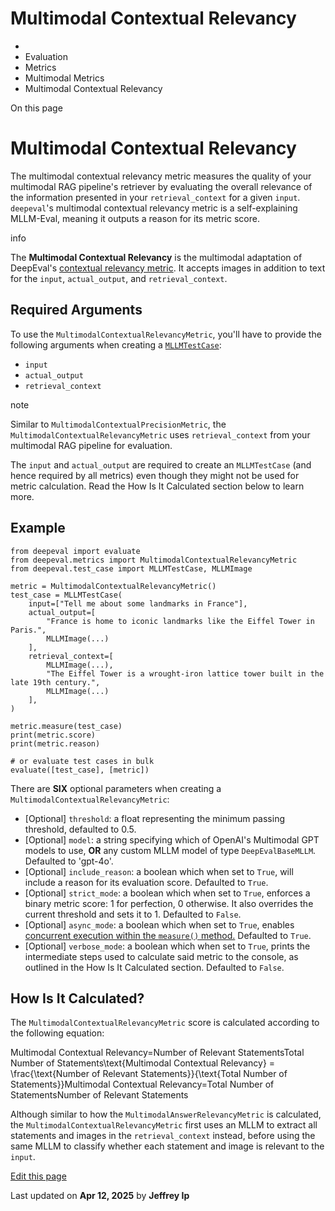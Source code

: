 # Multimodal Contextual Relevancy

  * [](/)
  * Evaluation
  * Metrics
  * Multimodal Metrics
  * Multimodal Contextual Relevancy

On this page

# Multimodal Contextual Relevancy

The multimodal contextual relevancy metric measures the quality of your multimodal RAG pipeline's retriever by evaluating the overall relevance of the information presented in your `retrieval_context` for a given `input`. `deepeval`'s multimodal contextual relevancy metric is a self-explaining MLLM-Eval, meaning it outputs a reason for its metric score.

info

The **Multimodal Contextual Relevancy** is the multimodal adaptation of DeepEval's [contextual relevancy metric](/docs/metrics-contextual-relevancy). It accepts images in addition to text for the `input`, `actual_output`, and `retrieval_context`.

## Required Arguments​

To use the `MultimodalContextualRelevancyMetric`, you'll have to provide the following arguments when creating a [`MLLMTestCase`](/docs/evaluation-test-cases#mllm-test-case):

  * `input`
  * `actual_output`
  * `retrieval_context`

note

Similar to `MultimodalContextualPrecisionMetric`, the `MultimodalContextualRelevancyMetric` uses `retrieval_context` from your multimodal RAG pipeline for evaluation.

The `input` and `actual_output` are required to create an `MLLMTestCase` (and hence required by all metrics) even though they might not be used for metric calculation. Read the How Is It Calculated section below to learn more.

## Example​
    
    
    from deepeval import evaluate  
    from deepeval.metrics import MultimodalContextualRelevancyMetric  
    from deepeval.test_case import MLLMTestCase, MLLMImage  
      
    metric = MultimodalContextualRelevancyMetric()  
    test_case = MLLMTestCase(  
        input=["Tell me about some landmarks in France"],  
        actual_output=[  
            "France is home to iconic landmarks like the Eiffel Tower in Paris.",  
            MLLMImage(...)  
        ],  
        retrieval_context=[  
            MLLMImage(...),  
            "The Eiffel Tower is a wrought-iron lattice tower built in the late 19th century.",  
            MLLMImage(...)  
        ],  
    )  
      
    metric.measure(test_case)  
    print(metric.score)  
    print(metric.reason)  
      
    # or evaluate test cases in bulk  
    evaluate([test_case], [metric])  
    

There are **SIX** optional parameters when creating a `MultimodalContextualRelevancyMetric`:

  * [Optional] `threshold`: a float representing the minimum passing threshold, defaulted to 0.5.
  * [Optional] `model`: a string specifying which of OpenAI's Multimodal GPT models to use, **OR** any custom MLLM model of type `DeepEvalBaseMLLM`. Defaulted to 'gpt-4o'.
  * [Optional] `include_reason`: a boolean which when set to `True`, will include a reason for its evaluation score. Defaulted to `True`.
  * [Optional] `strict_mode`: a boolean which when set to `True`, enforces a binary metric score: 1 for perfection, 0 otherwise. It also overrides the current threshold and sets it to 1. Defaulted to `False`.
  * [Optional] `async_mode`: a boolean which when set to `True`, enables [concurrent execution within the `measure()` method.](/docs/metrics-introduction#measuring-metrics-in-async) Defaulted to `True`.
  * [Optional] `verbose_mode`: a boolean which when set to `True`, prints the intermediate steps used to calculate said metric to the console, as outlined in the How Is It Calculated section. Defaulted to `False`.

## How Is It Calculated?​

The `MultimodalContextualRelevancyMetric` score is calculated according to the following equation:

Multimodal Contextual Relevancy=Number of Relevant StatementsTotal Number of Statements\text{Multimodal Contextual Relevancy} = \frac{\text{Number of Relevant Statements}}{\text{Total Number of Statements}}Multimodal Contextual Relevancy=Total Number of StatementsNumber of Relevant Statements​

Although similar to how the `MultimodalAnswerRelevancyMetric` is calculated, the `MultimodalContextualRelevancyMetric` first uses an MLLM to extract all statements and images in the `retrieval_context` instead, before using the same MLLM to classify whether each statement and image is relevant to the `input`.

[Edit this page](https://github.com/confident-ai/deepeval/edit/main/docs/docs/multimodal-metrics-contextual-relevancy.mdx)

Last updated on **Apr 12, 2025** by **Jeffrey Ip**
